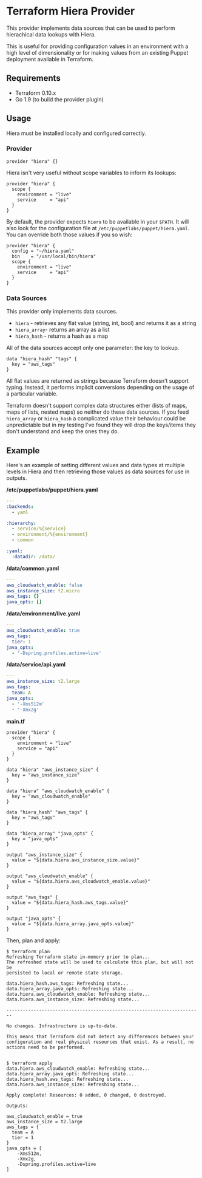 
# Terraform Hiera Provider
This provider implements data sources that can be used to perform hierachical data lookups with Hiera.

This is useful for providing configuration values in an environment with a high level of dimensionality or for making values from an existing Puppet deployment available in Terraform.


## Requirements
* Terraform 0.10.x
* Go 1.9 (to build the provider plugin)

## Usage
Hiera must be installed locally and configured correctly.

### Provider

```
provider "hiera" {}
```
Hiera isn't very useful without scope variables to inform its lookups:
```
provider "hiera" {
  scope {
    environment = "live"
    service     = "api"
  }
}
```
By default, the provider expects `hiera` to be available in your `$PATH`. It will also look for the configuration file at `/etc/puppetlabs/puppet/hiera.yaml`. You can override both those values if you so wish:
```
provider "hiera" {
  config = "~/hiera.yaml"
  bin    = "/usr/local/bin/hiera"
  scope {
    environment = "live"
    service     = "api"
  }
}
```
### Data Sources
This provider only implements data sources.
* `hiera` - retrieves any flat value (string, int, bool) and returns it as a string
* `hiera_array`- returns an array as a list
* `hiera_hash` - returns a hash as a map

All of the data sources accept only one parameter: the key to lookup.
```
data "hiera_hash" "tags" {
  key = "aws_tags"
}
```

All flat values are returned as strings because Terraform doesn't support typing. Instead, it performs implicit conversions depending on the usage of a particular variable.

Terraform doesn't support complex data structures either (lists of maps, maps of lists, nested maps) so neither do these data sources. If you feed `hiera_array` or `hiera_hash` a complicated value their behaviour could be unpredictable but in my testing I've found they will drop the keys/items they don't understand and keep the ones they do.

## Example
Here's an example of setting different values and data types at multiple levels in Hiera and then retrieving those values as data sources for use in outputs.

**/etc/puppetlabs/puppet/hiera.yaml**
```yaml
---
:backends:
  - yaml

:hierarchy:
  - service/%{service}
  - environment/%{environment}
  - common

:yaml:
  :datadir: /data/
```
**/data/common.yaml**
```yaml
---
aws_cloudwatch_enable: false
aws_instance_size: t2.micro
aws_tags: {}
java_opts: []
```
**/data/environment/live.yaml**
```yaml
---
aws_cloudwatch_enable: true
aws_tags:
  tier: 1
java_opts:
  - '-Dspring.profiles.active=live'
```
**/data/service/api.yaml**
```yaml
---
aws_instance_size: t2.large
aws_tags:
  team: A
java_opts:
  - '-Xms512m'
  - '-Xmx2g'
```
**main.tf**
```
provider "hiera" {
  scope {
    environment = "live"
    service = "api"
  }
}

data "hiera" "aws_instance_size" {
  key = "aws_instance_size"
}

data "hiera" "aws_cloudwatch_enable" {
  key = "aws_cloudwatch_enable"
}

data "hiera_hash" "aws_tags" {
  key = "aws_tags"
}

data "hiera_array" "java_opts" {
  key = "java_opts"
}

output "aws_instance_size" {
  value = "${data.hiera.aws_instance_size.value}"
}

output "aws_cloudwatch_enable" {
  value = "${data.hiera.aws_cloudwatch_enable.value}"
}

output "aws_tags" {
  value = "${data.hiera_hash.aws_tags.value}"
}

output "java_opts" {
  value = "${data.hiera_array.java_opts.value}"
}

```
Then, plan and apply:
```
$ terraform plan
Refreshing Terraform state in-memory prior to plan...
The refreshed state will be used to calculate this plan, but will not be
persisted to local or remote state storage.

data.hiera_hash.aws_tags: Refreshing state...
data.hiera_array.java_opts: Refreshing state...
data.hiera.aws_cloudwatch_enable: Refreshing state...
data.hiera.aws_instance_size: Refreshing state...

------------------------------------------------------------------------

No changes. Infrastructure is up-to-date.

This means that Terraform did not detect any differences between your
configuration and real physical resources that exist. As a result, no
actions need to be performed.


$ terraform apply
data.hiera.aws_cloudwatch_enable: Refreshing state...
data.hiera_array.java_opts: Refreshing state...
data.hiera_hash.aws_tags: Refreshing state...
data.hiera.aws_instance_size: Refreshing state...

Apply complete! Resources: 0 added, 0 changed, 0 destroyed.

Outputs:

aws_cloudwatch_enable = true
aws_instance_size = t2.large
aws_tags = {
  team = A
  tier = 1
}
java_opts = [
    -Xms512m, 
    -Xmx2g,
    -Dspring.profiles.active=live
]
```
